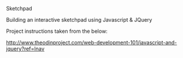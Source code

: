 Sketchpad

Building an interactive sketchpad using Javascript & JQuery

Project instructions taken from the below:

http://www.theodinproject.com/web-development-101/javascript-and-jquery?ref=lnav